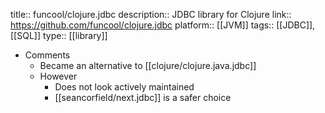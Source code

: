 title:: funcool/clojure.jdbc
description:: JDBC library for Clojure
link:: https://github.com/funcool/clojure.jdbc
platform:: [[JVM]]
tags:: [[JDBC]], [[SQL]]
type:: [[library]]

- Comments
	- Became an alternative to [[clojure/clojure.java.jdbc]]
	- However
		- Does not look actively maintained
		- [[seancorfield/next.jdbc]] is a safer choice